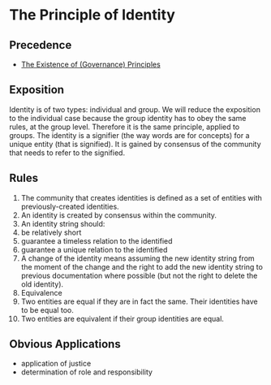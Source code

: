 # The Principle of Identity

## Precedence

- [The Existence of (Governance) Principles](https://github.com/the-laurel/chain-proposals/blob/main/laurel/ExistenceOfPrinciples.md)

## Exposition

Identity is of two types: individual and group. We will reduce the exposition to the individual case because the group identity has to obey the same rules, at the group level. Therefore it is the same principle, applied to groups.
The identity is a signifier (the way words are for concepts) for a unique entity (that is signified). It is gained by consensus of the community that needs to refer to the signified.

## Rules

1. The community that creates identities is defined as a set of entities with previously-created identities.
2. An identity is created by consensus within the community.
3. An identity string should:
  1. be relatively short
  1. guarantee a timeless relation to the identified
  1. guarantee a unique relation to the identified
4. A change of the identity means assuming the new identity string from the moment of the change and the right to add the new identity string to previous documentation where possible (but not the right to delete the old identity).
5. Equivalence
  1. Two entities are equal if they are in fact the same. Their identities have to be equal too.
  2. Two entities are equivalent if their group identities are equal.

## Obvious Applications

- application of justice
- determination of role and responsibility
